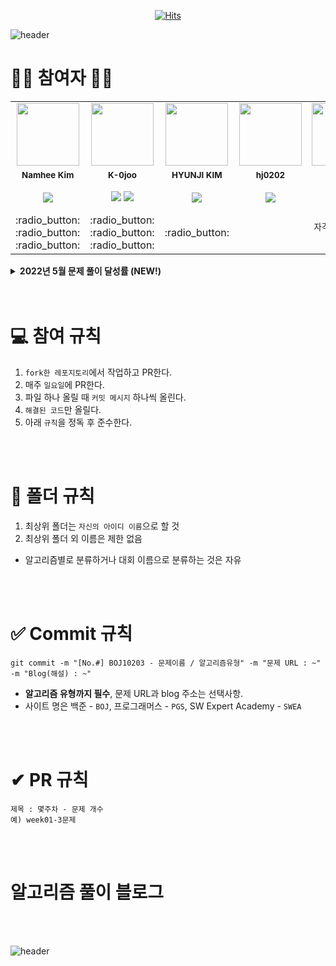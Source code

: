 <div align=center>
  
[![Hits](https://hits.seeyoufarm.com/api/count/incr/badge.svg?url=https%3A%2F%2Fgithub.com%2FK-0joo%2FAlgo_Study&count_bg=%2379C83D&title_bg=%23555555&icon=&icon_color=%23E7E7E7&title=hits&edge_flat=false)](https://hits.seeyoufarm.com)
  
</div>

![header](https://capsule-render.vercel.app/api?type=waving&color=timeAuto&height=300&section=header&text=Algorithm%20Coding%20Study%&fontSize=50&animation=twinkling)

# 👩‍🌾 참여자 👨‍🌾
<table>
  <tr>
    <td align="center"><a href="https://github.com/nhee0410"><img src="https://avatars.githubusercontent.com/u/49919262?v=4?s=100" width="100px;" alt=""></td>
    <td align="center"><a href="https://github.com/K-0joo"><img src="https://avatars.githubusercontent.com/u/83263735?v=4?s=100" width="100px;" alt=""></td>  
    <td align="center"><a href="https://github.com/Hyun-Jiii"><img src="https://avatars.githubusercontent.com/u/81578775?v=4?s=100" width="100px;" alt=""></td>
    <td align="center"><a href="https://github.com/hj0202"><img src="https://avatars.githubusercontent.com/u/49390080?v=4?v=4?s=100" width="100px;" alt=""></td>
    <td align="center"><a href="https://github.com/PinkTeddyBear777"><img src="https://avatars.githubusercontent.com/u/93895246?v=4?v=4?s=100" width="100px;" alt=""></td>
  </tr>
  <tr>
    <td align="center"><sub><b>Namhee Kim</b></td>
    <td align="center"><sub><b>K-0joo</b></td>
    <td align="center"><sub><b>HYUNJI KIM</b></td>
    <td align="center"><sub><b>hj0202</b></td>
    <td align="center"><sub><b>쥬니</b></td>
  </tr>
  <tr>
    <td align="center"><img src="https://img.shields.io/badge/java-%23ED8B00.svg?style=flat-square&logo=java&logoColor=white"/>
    <td align="center"><img src="https://img.shields.io/badge/java-%23ED8B00.svg?style=flat-square&logo=java&logoColor=white"/>  <img src="https://img.shields.io/badge/c-%2300599C.svg?style=flat-square&logo=c&logoColor=white"/>
    <td align="center"><img src="https://img.shields.io/badge/java-%23ED8B00.svg?style=flat-square&logo=java&logoColor=white"/>
    <td align="center"><img src="https://img.shields.io/badge/c++-%2300599C.svg?style=flat-square&logo=c%2B%2B&logoColor=white"/>
    <td align="center"><img src="https://img.shields.io/badge/c-%2300599C.svg?style=flat-square&logo=c&logoColor=white"/>  <img src="https://img.shields.io/badge/c++-%2300599C.svg?style=flat-square&logo=c%2B%2B&logoColor=white"/><br><img src="https://img.shields.io/badge/c%23-%23239120.svg?style=flat-square&logo=c-sharp&logoColor=white"/>  <img src="https://img.shields.io/badge/python-3670A0?style=flat-square&logo=python&logoColor=ffdd54"/></br>
  </tr>
  <tr>
    <td align="center">:radio_button: :radio_button: :radio_button:</td>
    <td align="center">:radio_button: :radio_button: :radio_button:</td>
    <td align="center">:radio_button:</td>
    <td align="center"></td>
    <td align="center"><sub>자격증 공부로 휴식기</td>
  </tr>
</table>

<details>
  <summary><b>2022년 5월 문제 풀이 달성률 (NEW!)</b></summary>
<div markdown="1">

  5월 이후 달성률 테이블을 표기할 공간

</div>
</details>

</br>
</br>

# 💻 참여 규칙
1. `fork한 레포지토리`에서 작업하고 PR한다.
2. 매주 `일요일`에 PR한다.
3. 파일 하나 올릴 때 `커밋 메시지` 하나씩 올린다.
4. `해결된 코드`만 올릴다.
5. 아래 `규칙`을 정독 후 준수한다.

</br>
</br>

# 📁 폴더 규칙
1. 최상위 폴더는 `자신의 아이디 이름`으로 할 것
2. 최상위 폴더 외 이름은 제한 없음

+ 알고리즘별로 분류하거나 대회 이름으로 분류하는 것은 자유

</br>
</br>

# ✅ Commit 규칙
```
git commit -m "[No.#] BOJ10203 - 문제이름 / 알고리즘유형" -m "문제 URL : ~" -m "Blog(해설) : ~"
```
- **알고리즘 유형까지 필수**, 문제 URL과 blog 주소는 선택사항.
- 사이트 명은 백준 - `BOJ`, 프로그래머스 - `PGS`, SW Expert Academy - `SWEA`

</br>
</br>

# ✔ PR 규칙

```
제목 : 몇주차 - 문제 개수
예) week01-3문제
```

</br>
</br>


  
# 알고리즘 풀이 블로그 


</br>
</br>


![header](https://capsule-render.vercel.app/api?type=wave&color=timeAuto&height=100&section=footer)
